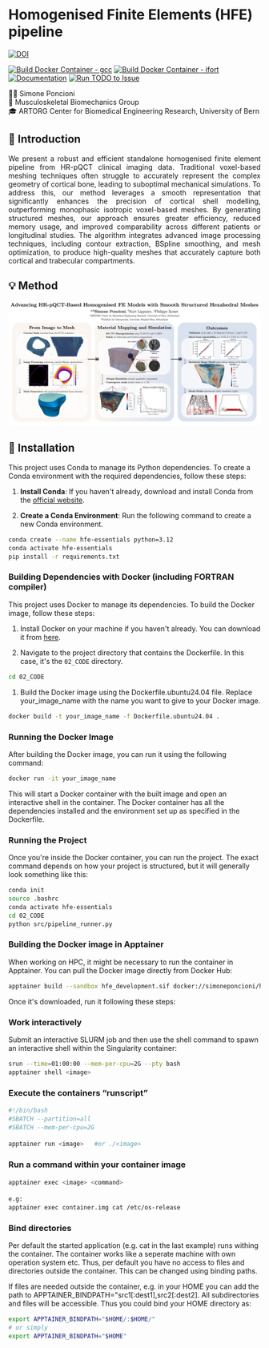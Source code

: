 # Homogenised Finite Elements (HFE) pipeline

[![DOI](https://zenodo.org/badge/787815968.svg)](https://zenodo.org/doi/10.5281/zenodo.13629159)

[![Build Docker Container - gcc](https://github.com/artorg-unibe-ch/HFE/actions/workflows/build-gcc.yml/badge.svg)](https://github.com/artorg-unibe-ch/HFE/actions/workflows/build-gcc.yml)
[![Build Docker Container - ifort](https://github.com/artorg-unibe-ch/HFE/actions/workflows/build-ifort.yml/badge.svg)](https://github.com/artorg-unibe-ch/HFE/actions/workflows/build-ifort.yml)
[![Documentation](https://github.com/artorg-unibe-ch/HFE/actions/workflows/docs.yml/badge.svg)](https://github.com/artorg-unibe-ch/HFE/actions/workflows/docs.yml)
[![Run TODO to Issue](https://github.com/artorg-unibe-ch/HFE/actions/workflows/todo_to_issue.yml/badge.svg)](https://github.com/artorg-unibe-ch/HFE/actions/workflows/todo_to_issue.yml)


👷🏼 Simone Poncioni <br> 🦴 Musculoskeletal Biomechanics Group<br> 🎓 ARTORG Center for Biomedical Engineering Research, University of Bern


## 📝 Introduction

<p style='text-align: justify;'> We present a robust and efficient standalone homogenised finite element pipeline from HR-pQCT clinical imaging data. Traditional voxel-based meshing techniques often struggle to accurately represent the complex geometry of cortical bone, leading to suboptimal mechanical simulations. To address this, our method leverages a smooth representation that significantly enhances the precision of cortical shell modelling, outperforming monophasic isotropic voxel-based meshes. By generating structured meshes, our approach ensures greater efficiency, reduced memory usage, and improved comparability across different patients or longitudinal studies. The algorithm integrates advanced image processing techniques, including contour extraction, BSpline smoothing, and mesh optimization, to produce high-quality meshes that accurately capture both cortical and trabecular compartments. </p>

## 💡 Method

![Graphical Abstract](02_CODE/docs/smooth_mesh_graph_abstract_v2.jpg)


## 🔧 Installation

This project uses Conda to manage its Python dependencies. To create a Conda environment with the required dependencies, follow these steps:

1. **Install Conda**: If you haven't already, download and install Conda from the [official website](https://docs.conda.io/projects/conda/en/latest/user-guide/install/index.html).

2. **Create a Conda Environment**: Run the following command to create a new Conda environment.

```sh
conda create --name hfe-essentials python=3.12
conda activate hfe-essentials
pip install -r requirements.txt
```

### Building Dependencies with Docker (including FORTRAN compiler)

This project uses Docker to manage its dependencies. To build the Docker image, follow these steps:

1. Install Docker on your machine if you haven't already. You can download it from [here](https://www.docker.com/products/docker-desktop).

2. Navigate to the project directory that contains the Dockerfile. In this case, it's the `02_CODE` directory.

```sh
cd 02_CODE
```

1. Build the Docker image using the Dockerfile.ubuntu24.04 file. Replace your_image_name with the name you want to give to your Docker image.

```sh
docker build -t your_image_name -f Dockerfile.ubuntu24.04 .
```

### Running the Docker Image

After building the Docker image, you can run it using the following command:

```sh
docker run -it your_image_name
```

This will start a Docker container with the built image and open an interactive shell in the container. The Docker container has all the dependencies installed and the environment set up as specified in the Dockerfile.

### Running the Project

Once you're inside the Docker container, you can run the project. The exact command depends on how your project is structured, but it will generally look something like this:

```sh
conda init
source .bashrc
conda activate hfe-essentials
cd 02_CODE
python src/pipeline_runner.py
```

### Building the Docker image in Apptainer

When working on HPC, it might be necessary to run the container in Apptainer. You can pull the Docker image directly from Docker Hub:

```sh
apptainer build --sandbox hfe_development.sif docker://simoneponcioni/hfe_development:latest
```

Once it's downloaded, run it following these steps:

### Work interactively

Submit an interactive SLURM job and then use the shell command to spawn an interactive shell within the Singularity container:

```sh
srun --time=01:00:00 --mem-per-cpu=2G --pty bash
apptainer shell <image>
```

### Execute the containers “runscript”

```sh
#!/bin/bash
#SBATCH --partition=all
#SBATCH --mem-per-cpu=2G

apptainer run <image>   #or ./<image>
```

### Run a command within your container image

```sh
apptainer exec <image> <command>

e.g:
apptainer exec container.img cat /etc/os-release
```

### Bind directories

Per default the started application (e.g. cat in the last example) runs withing the container. The container works like a seperate machine with own operation system etc. Thus, per default you have no access to files and directories outside the container. This can be changed using binding paths.

If files are needed outside the container, e.g. in your HOME you can add the path to APPTAINER_BINDPATH="src1[:dest1],src2[:dest2]. All subdirectories and files will be accessible. Thus you could bind your HOME directory as:

```sh
export APPTAINER_BINDPATH="$HOME/:$HOME/"   
# or simply 
export APPTAINER_BINDPATH="$HOME"
```
